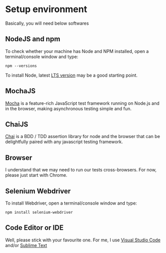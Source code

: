 # Setup environment
Basically, you will need below softwares

## NodeJS and npm
To check whether your machine has Node and NPM installed, open a terminal/console window and type:

```npm --versions```

To install Node, latest [LTS version](https://nodejs.org/en/) may be a good starting point.

## MochaJS
[Mocha](https://mochajs.org/) is a feature-rich JavaScript test framework running on Node.js and in the browser, making asynchronous testing simple and fun.

## ChaiJS
[Chai](https://www.chaijs.com/) is a BDD / TDD assertion library for node and the browser that can be delightfully paired with any javascript testing framework.

## Browser
I understand that we may need to run our tests cross-browsers. For now, please just start with Chrome.

## Selenium Webdriver
To install Webdriver, open a terminal/console window and type:
```
npm install selenium-webdriver
```

## Code Editor or IDE
Well, please stick with your favourite one. For me, I use [Visual Studio Code](https://code.visualstudio.com/) and/or [Sublime Text](https://www.sublimetext.com/)
